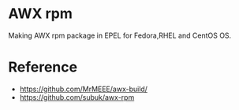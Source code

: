 # AWX rpm
Making AWX rpm package in EPEL for Fedora,RHEL and CentOS OS.
# Reference
* https://github.com/MrMEEE/awx-build/
* https://github.com/subuk/awx-rpm
